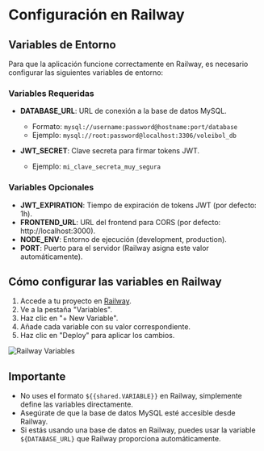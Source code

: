 # Configuración en Railway

## Variables de Entorno

Para que la aplicación funcione correctamente en Railway, es necesario configurar las siguientes variables de entorno:

### Variables Requeridas

- **DATABASE_URL**: URL de conexión a la base de datos MySQL. 
  - Formato: `mysql://username:password@hostname:port/database`
  - Ejemplo: `mysql://root:password@localhost:3306/voleibol_db`

- **JWT_SECRET**: Clave secreta para firmar tokens JWT.
  - Ejemplo: `mi_clave_secreta_muy_segura`

### Variables Opcionales

- **JWT_EXPIRATION**: Tiempo de expiración de tokens JWT (por defecto: 1h).
- **FRONTEND_URL**: URL del frontend para CORS (por defecto: http://localhost:3000).
- **NODE_ENV**: Entorno de ejecución (development, production).
- **PORT**: Puerto para el servidor (Railway asigna este valor automáticamente).

## Cómo configurar las variables en Railway

1. Accede a tu proyecto en [Railway](https://railway.app/dashboard).
2. Ve a la pestaña "Variables".
3. Haz clic en "+ New Variable".
4. Añade cada variable con su valor correspondiente.
5. Haz clic en "Deploy" para aplicar los cambios.

![Railway Variables](https://railway.app/assets/docs/variables.png)

## Importante

- No uses el formato `${{shared.VARIABLE}}` en Railway, simplemente define las variables directamente.
- Asegúrate de que la base de datos MySQL esté accesible desde Railway.
- Si estás usando una base de datos en Railway, puedes usar la variable `${DATABASE_URL}` que Railway proporciona automáticamente.
